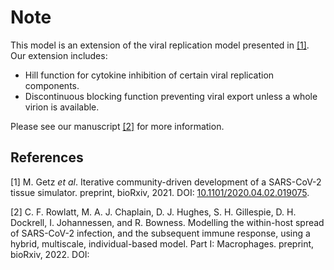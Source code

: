 # Note

This model is an extension of the viral replication model presented in [[1]](https://doi.org/10.1101/2020.04.02.019075). Our extension includes:

* Hill function for cytokine inhibition of certain viral replication components.
* Discontinuous blocking function preventing viral export unless a whole virion is available.

Please see our manuscript [[2]]() for more information.

## References

[1] M. Getz *et al*. Iterative community-driven development of a SARS-CoV-2 tissue simulator. preprint, bioRxiv, 2021. DOI: [10.1101/2020.04.02.019075](https://doi.org/10.1101/2020.04.02.019075).

[2] C. F. Rowlatt, M. A. J. Chaplain, D. J. Hughes, S. H. Gillespie, D. H. Dockrell, I. Johannessen, and R. Bowness. Modelling the within-host spread of SARS-CoV-2 infection, and the subsequent immune response, using a hybrid, multiscale, individual-based model. Part I: Macrophages. preprint, bioRxiv, 2022. DOI:
